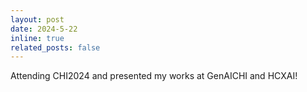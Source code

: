 ```yaml
---
layout: post
date: 2024-5-22
inline: true
related_posts: false
---
```


Attending CHI2024 and presented my works at GenAICHI and HCXAI!